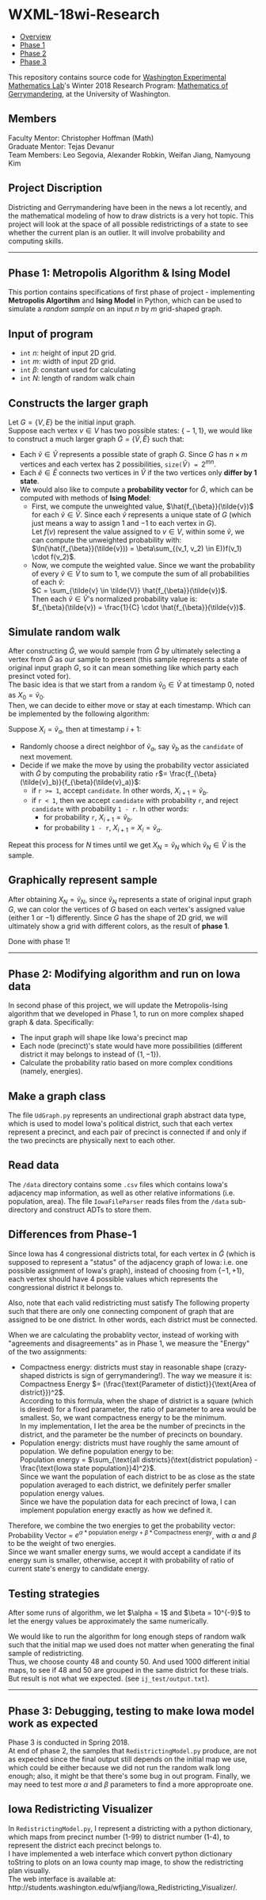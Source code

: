 # WXML-18wi-Research

<ul id="top">
  <li><a href="#top">Overview</a></li>
  <li><a href="#Phase-1">Phase 1</a></li>
  <li><a href="#Phase-2">Phase 2</a></li>
  <li><a href="#Phase-3">Phase 3</a></li>
</ul>

This repository contains source code for <a href="http://wxml.math.washington.edu/">Washington Experimental Mathematics Lab</a>'s Winter 2018 Research Program: <u>Mathematics of Gerrymandering</u>, at the University of Washington.<br />

<h2>Members</h2>
Faculty Mentor: Christopher Hoffman (Math)<br />
Graduate Mentor: Tejas Devanur<br />
Team Members: Leo Segovia, Alexander Robkin, Weifan Jiang, Namyoung Kim

<h2>Project Discription</h2>
Districting and Gerrymandering have been in the news a lot recently, and the mathematical modeling of how to draw districts is a very hot topic. This project will look at the space of all possible redistrictings of a state to see whether the current plan is an outlier. It will involve probability and computing skills.

<hr />

<h2 id="Phase-1">Phase 1: Metropolis Algorithm & Ising Model</h2>

This portion contains specifications of first phase of project - implementing <b>Metropolis Algortihm</b> and <b>Ising Model</b> in Python, which can be used to simulate a <i>random sample</i> on an input $n$ by $m$ grid-shaped graph.

<h2>Input of program</h2>

* <code>int</code> $n$: height of input 2D grid.
* <code>int</code> $m$: width of input 2D grid.
* <code>int</code> $\beta$: constant used for calculating
* <code>int</code> $N$: length of random walk chain

<h2>Constructs the larger graph</h2>

Let $G = \big\{V, E\big\}$ be the initial input graph.<br />
Suppose each vertex $v \in V$ has two possible states: $\big\{-1, 1\big\}$, we would like to construct a much larger graph $\tilde{G} = \big\{\tilde{V}, \tilde{E}\big\}$ such that:
* Each $\tilde{v} \in \tilde{V}$ represents a possible state of graph $G$. Since $G$ has $n \times m$ vertices and each vertex has 2 possibilities, <code>size(</code>$\tilde{V}$<code>) = </code>$2^{mn}$.
* Each $\tilde{e} \in \tilde{E}$ connects two vertices in $\tilde{V}$ if the two vertices only <b>differ by 1 state</b>.
* We would also like to compute a <b>probability vector</b> for $\tilde{G}$, which can be computed with methods of <b>Ising Model</b>:
    * First, we compute the unweighted value, $\hat{f_{\beta}}(\tilde{v})$ for each $\tilde{v} \in \tilde{V}$. Since each $\tilde{v}$ represents a unique state of $G$ (which just means a way to assign $1$ and $-1$ to each vertex in $G$).<br />
    Let $f(v)$ represent the value assigned to $v \in V$, within some $\tilde{v}$, we can compute the unweighted probability with:<br />
    $\ln(\hat{f_{\beta}}(\tilde{v})) = \beta\sum_{(v_1, v_2) \in E)}f(v_1) \cdot f(v_2)$.
    * Now, we compute the weighted value. Since we want the probability of every $\tilde{v} \in \tilde{V}$ to sum to $1$, we compute the sum of all probabilities of each $\tilde{v}$:<br />
    $C = \sum_{\tilde{v} \in \tilde{V}} \hat{f_{\beta}}(\tilde{v})$.<br />
    Then each $\tilde{v} \in \tilde{V}$'s normalized probability value is:<br />
    $f_{\beta}(\tilde{v}) = \frac{1}{C} \cdot \hat{f_{\beta}}(\tilde{v})$.

<h2>Simulate random walk</h2>

After constructing $\tilde{G}$, we would sample from $\tilde{G}$ by ultimately selecting a vertex from $\tilde{G}$ as our sample to present (this sample represents a state of original input graph $G$, so it can mean something like which party each presinct voted for).<br />
The basic idea is that we start from a random $\tilde{v}_0 \in \tilde{V}$ at timestamp $0$, noted as $X_0 = \tilde{v}_0$.<br />
Then, we can decide to either move or stay at each timestamp. Which can be implemented by the following algorithm:

Suppose $X_i = \tilde{v}_{a}$, then at timestamp $i + 1$:
* Randomly choose a direct neighbor of $\tilde{v}_a$, say $\tilde{v}_b$ as the <code>candidate</code> of next movement.
* Decide if we make the move by using the probability vector assiciated with $\tilde{G}$ by computing the probability ratio <code>r</code>$= \frac{f_{\beta}(\tilde{v}_b)}{f_{\beta}(\tilde{v}_a)}$:
    * if <code>r >= 1</code>, accept <code>candidate</code>. In other words, $X_{i + 1} = \tilde{v}_b$.
    * if <code>r < 1</code>, then we accept <code>candidate</code> with probability <code>r</code>, and reject <code>candidate</code> with probability <code>1 - r</code>. In other words:
        * for probability <code>r</code>, $X_{i + 1} = \tilde{v}_b$.
        * for probability <code>1 - r</code>, $X_{i + 1} = X_i = \tilde{v}_a$.

Repeat this process for $N$ times until we get $X_N = \tilde{v}_N$ which $\tilde{v}_N \in \tilde{V}$ is the sample.

<h2>Graphically represent sample</h2>

After obtaining $X_N = \tilde{v}_N$, since $\tilde{v}_N$ represents a state of original input graph $G$, we can color the vertices of $G$ based on each vertex's assigned value (either $1$ or $-1$) differently. Since $G$ has the shape of 2D grid, we will ultimately show a grid with different colors, as the result of <b>phase 1</b>.

Done with phase 1!

<hr />

<h2 id="Phase-2">Phase 2: Modifying algorithm and run on Iowa data</h2>

In second phase of this project, we will update the Metropolis-Ising algorithm that we developed in Phase 1, to run on more complex shaped graph & data. Specifically:
* The input graph will shape like Iowa's precinct map
* Each node (precinct)'s state would have more possibilities (different district it may belongs to instead of $\big\{1, -1\big\}$).
* Calculate the probability ratio based on more complex conditions (namely, energies).

<h2>Make a graph class</h2>
The file <code>UdGraph.py</code> represents an undirectional graph abstract data type, which is used to model Iowa's political district, such that each vertex represent a precinct, and each pair of precinct is connected if and only if the two precincts are physically next to each other.

<h2>Read data</h2>
The <code>/data</code> directory contains some <code>.csv</code> files which contains Iowa's adjacency map information, as well as other relative informations (i.e. population, area). The file <code>IowaFileParser</code> reads files from the <code>/data</code> sub-directory and construct ADTs to store them.

<h2>Differences from Phase-1</h2>

Since Iowa has $4$ congressional districts total, for each vertex in $\tilde{G}$ (which is supposed to represent a "status" of the adjacency graph of Iowa: i.e. one possible assignment of Iowa's graph), instead of choosing from $\{-1, +1\}$, each vertex should have $4$ possible values which represents the congressional district it belongs to.

Also, note that each valid redistricting must satisfy The following property such that there are only one connecting component of graph that are assigned to be one district. In other words, each district must be connected.

When we are calculating the probablity vector, instead of working with "agreements and disagreements" as in Phase 1, we measure the "Energy" of the two assignments:
* Compactness energy: districts must stay in reasonable shape (crazy-shaped districts is sign of gerrymandering!). The way we measure it is:<br />
Compactness Energy $= (\frac{\text{Parameter of distict}}{\text{Area of district}})^2$.<br />
According to this formula, when the shape of district is a square (which is desired) for a fixed parameter, the ratio of parameter to area would be smallest. So, we want compactness energy to be the minimum.<br />
In my implementation, I let the area be the number of precincts in the district, and the parameter be the number of precincts on boundary.
* Population energy: districts must have roughly the same amount of population. We define population energy to be:<br />
Population energy = $\sum_{\text{all districts}(\text{district population} - \frac{\text{Iowa state population}}4)^2}$.<br />
Since we want the population of each district to be as close as the state population averaged to each district, we definitely perfer smaller population energy values.<br />
Since we have the population data for each precinct of Iowa, I can implement population energy exactly as how we defined it.

Therefore, we combine the two energies to get the probability vector:<br />
Probability Vector = $e^{\alpha * \text{population energy} + \beta * \text{Compactness energy}}$, with $\alpha$ and $\beta$ to be the weight of two energies.<br />
Since we want smaller energy sums, we would accept a candidate if its energy sum is smaller, otherwise, accept it with probability of ratio of current state's energy to candidate energy.

<h2>Testing strategies</h2>
After some runs of algorithm, we let $\alpha = 1$ and $\beta = 10^{-9}$ to let the energy values be approximately the same numerically.

We would like to run the algorithm for long enough steps of random walk such that the initial map we used does not matter when generating the final sample of redistricting.<br />
Thus, we choose county 48 and county 50. And used $1000$ different initial maps, to see if 48 and 50 are grouped in the same district for these trials. But result is not what we expected. (see <code>ij_test/output.txt</code>).

<hr />

<h2 id="Phase-3">Phase 3: Debugging, testing to make Iowa model work as expected</h2>

Phase 3 is conducted in Spring 2018.<br />
At end of phase 2, the samples that <code>RedistrictingModel.py</code> produce, are not as expected since the final output still depends on the initial map we use, which could be either because we did not run the random walk long enough; also, it might be that there's some bug in out program. Finally, we may need to test more $\alpha$ and $\beta$ parameters to find a more approproate one.

<h2>Iowa Redistricting Visualizer</h2>
In <code>RedistrictingModel.py</code>, I represent a districting with a python dictionary, which maps from precinct number (1-99) to district number (1-4), to represent the district each precinct belongs to.<br />
I have implemented a web interface which convert python dictionary toString to plots on an Iowa county map image, to show the redistricting plan visually.<br />
The web interface is available at: http://students.washington.edu/wfjiang/Iowa_Redistricting_Visualizer/.
